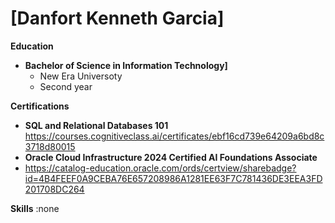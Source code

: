 # **[Danfort Kenneth Garcia]**


**Education**

* **Bachelor of Science in Information Technology]**
  * New Era Universoty
  * Second year

**Certifications**

 * **SQL and Relational Databases 101**
   https://courses.cognitiveclass.ai/certificates/ebf16cd739e64209a6bd8c3718d80015
  * **Oracle Cloud Infrastructure 2024 Certified AI Foundations Associate**
  * https://catalog-education.oracle.com/ords/certview/sharebadge?id=4B4FEEF0A9CEBA76E657208986A1281EE63F7C781436DE3EEA3FD201708DC264


**Skills** :none 


<!--
**danfortkenneth/danfortkenneth** is a ✨ _special_ ✨ repository because its `README.md` (this file) appears on your GitHub profile.

Here are some ideas to get you started:

- 🔭 I’m currently working on ...
- 🌱 I’m currently learning ...
- 👯 I’m looking to collaborate on ...
- 🤔 I’m looking for help with ...
- 💬 Ask me about ...
- 📫 How to reach me: ...
- 😄 Pronouns: ...
- ⚡ Fun fact: ...
-->
